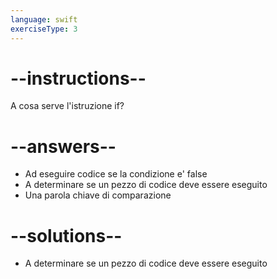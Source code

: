 ```yaml
---
language: swift
exerciseType: 3
---
```


# --instructions--

A cosa serve l'istruzione if?

# --answers--

- Ad eseguire codice se la condizione e' false
- A determinare se un pezzo di codice deve essere eseguito
- Una parola chiave di comparazione

# --solutions--

- A determinare se un pezzo di codice deve essere eseguito
